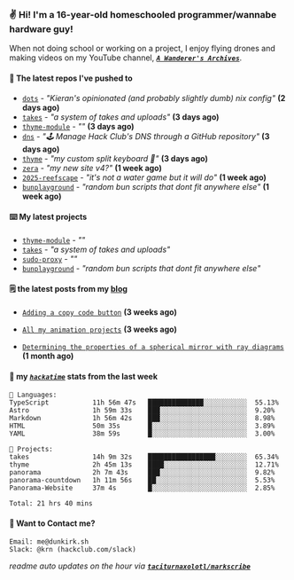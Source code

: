 ### ✌️ Hi! I'm a 16-year-old homeschooled programmer/wannabe hardware guy!

When not doing school or working on a project, I enjoy flying drones and making videos on my YouTube channel, [**_`A Wanderer's Archives`_**](https://youtube.com/@wanderer.archives).

#### 👷 The latest repos I've pushed to

- [`dots`](https://github.com/taciturnaxolotl/dots) - _"Kieran's opinionated (and probably slightly dumb) nix config"_ **(2 days ago)**
- [`takes`](https://github.com/taciturnaxolotl/takes) - _"a system of takes and uploads"_ **(3 days ago)**
- [`thyme-module`](https://github.com/taciturnaxolotl/thyme-module) - _""_ **(3 days ago)**
- [`dns`](https://github.com/hackclub/dns) - _"🕹 Manage Hack Club's DNS through a GitHub repository"_ **(3 days ago)**
- [`thyme`](https://github.com/taciturnaxolotl/thyme) - _"my custom split keyboard 🫶"_ **(3 days ago)**
- [`zera`](https://github.com/taciturnaxolotl/zera) - _"my new site v4?"_ **(1 week ago)**
- [`2025-reefscape`](https://github.com/df1317/2025-reefscape) - _"it's not a water game but it will do"_ **(1 week ago)**
- [`bunplayground`](https://github.com/taciturnaxolotl/bunplayground) - _"random bun scripts that dont fit anywhere else"_ **(1 week ago)**

#### ⌨️ My latest projects

- [`thyme-module`](https://github.com/taciturnaxolotl/thyme-module) - _""_
- [`takes`](https://github.com/taciturnaxolotl/takes) - _"a system of takes and uploads"_
- [`sudo-proxy`](https://github.com/taciturnaxolotl/sudo-proxy) - _""_
- [`bunplayground`](https://github.com/taciturnaxolotl/bunplayground) - _"random bun scripts that dont fit anywhere else"_

#### 🗒️ the latest posts from my [blog](https://dunkirk.sh)

- [`Adding a copy code button`](https://dunkirk.sh/blog/adding-a-copy-button/) **(3 weeks ago)**

- [`All my animation projects`](https://dunkirk.sh/blog/my-animations/) **(3 weeks ago)**

- [`Determining the properties of a spherical mirror with ray diagrams`](https://dunkirk.sh/blog/spherical-ray-diagrams/) **(1 month ago)**



#### 📡 my [_`hackatime`_](https://waka.hackclub.com) stats from the last week

```text
💾 Languages:
TypeScript           11h 56m 47s   ██████████████░░░░░░░░░░░  55.13%
Astro                1h 59m 33s    ███░░░░░░░░░░░░░░░░░░░░░░  9.20%
Markdown             1h 56m 42s    ███░░░░░░░░░░░░░░░░░░░░░░  8.98%
HTML                 50m 35s       █░░░░░░░░░░░░░░░░░░░░░░░░  3.89%
YAML                 38m 59s       █░░░░░░░░░░░░░░░░░░░░░░░░  3.00%

💼 Projects:
takes                14h 9m 32s    █████████████████░░░░░░░░  65.34%
thyme                2h 45m 13s    ████░░░░░░░░░░░░░░░░░░░░░  12.71%
panorama             2h 7m 43s     ███░░░░░░░░░░░░░░░░░░░░░░  9.82%
panorama-countdown   1h 11m 56s    ██░░░░░░░░░░░░░░░░░░░░░░░  5.53%
Panorama-Website     37m 4s        █░░░░░░░░░░░░░░░░░░░░░░░░  2.85%

Total: 21 hrs 40 mins
```

#### 📮 Want to Contact me?

```text
Email: me@dunkirk.sh
Slack: @krn (hackclub.com/slack)
```

_readme auto updates on the hour via [**`taciturnaxolotl/markscribe`**](https://github.com/taciturnaxolotl/markscribe)_

